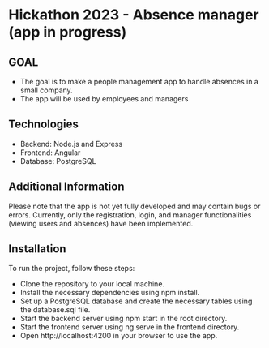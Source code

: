 # Hickathon 2023 - Absence manager (app in progress)

## GOAL
- The goal is to make a people management app to handle absences in a small company.
- The app will be used by employees and managers

## Technologies
- Backend: Node.js and Express
- Frontend: Angular
- Database: PostgreSQL

## Additional Information
Please note that the app is not yet fully developed and may contain bugs or errors. Currently, only the registration, login, and manager functionalities (viewing users and absences) have been implemented.

## Installation
To run the project, follow these steps:
- Clone the repository to your local machine.
- Install the necessary dependencies using npm install.
- Set up a PostgreSQL database and create the necessary tables using the database.sql file.
- Start the backend server using npm start in the root directory.
- Start the frontend server using ng serve in the frontend directory.
- Open http://localhost:4200 in your browser to use the app.

